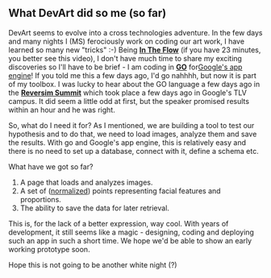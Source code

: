 ## What DevArt did so me (so far)

DevArt seems to evolve into a cross technologies adventure. In the few days and many nights I (MS) ferociously work on coding our art work, I have learned so many new "tricks" :-)
Being [**In The Flow**](http://www.ted.com/talks/martin_seligman_on_the_state_of_psychology.html) (if you have 23 minutes, you better see this video), I don't have much time to share my exciting discoveries so I'll have to be brief - I am coding in [**GO**](http://golang.org/ "golang.org") for[Google's app engine](https://developers.google.com/appengine/docs/go/)! If you told me this a few days ago, I'd go nahhhh, but now it is part of my toolbox. I was lucky to hear about the GO language a few days ago in the [**Reversim Summit**](http://summit2014.reversim.com/agenda) which took place a few days ago in Google's TLV campus. It did seem a little odd at first, but the speaker promised results within an hour and he was right.

So, what do I need it for? As I mentioned, we are building a tool to test our hypothesis and to do that, we need to load images, analyze them and save the results. With go and Google's app engine, this is relatively easy and there is no need to set up a database, connect with it, define a schema etc.

What have we got so far?
1. A page that loads and analyzes images.
2. A set of ([normalized](https://github.com/meiriko/HomeFace/blob/master/project_posts/2014-02-28-normalizing-points-and-future-thoughts.md "link to our previous posts")) points representing facial features and proportions.
3. The ability to save the data for later retrieval.

This is, for the lack of a better expression, way cool. With years of development, it still seems like a magic - designing, coding and deploying such an app in such a short time. We hope we'd be able to show an early working prototype soon.

Hope this is not going to be another white night (?)